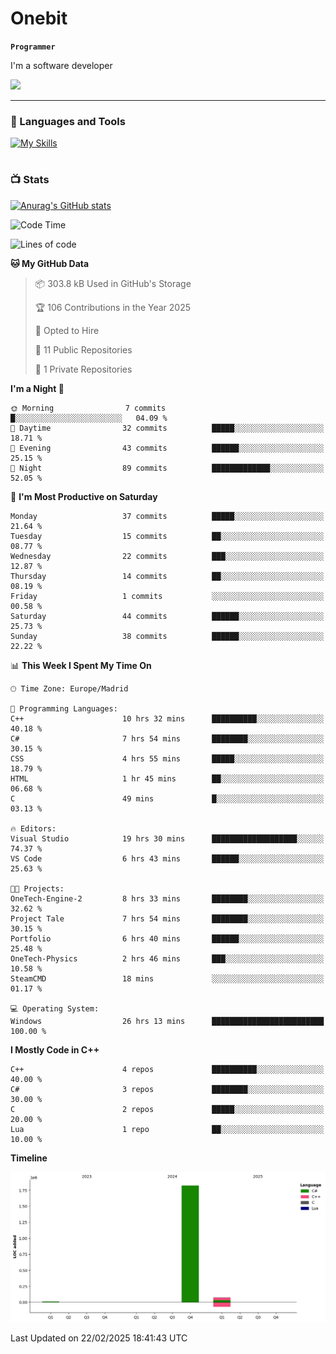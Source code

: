 # Onebit

**`Programmer`**

I'm a software developer

   ![](https://komarev.com/ghpvc/?username=onebit5&color=blueviolet)

---

### 🧰 Languages and Tools

[![My Skills](https://skillicons.dev/icons?i=cpp,c,cs,java,lua,unity,git,linux,github,discord,vscode,visualstudio)](https://skillicons.dev)
<br />

#

### 📺 Stats
[![Anurag's GitHub stats](https://github-readme-stats.vercel.app/api?username=onebit5&show_icons=true&theme=radical)](https://github.com/anuraghazra/github-readme-stats)                
<!--START_SECTION:waka-->
![Code Time](http://img.shields.io/badge/Code%20Time-89%20hrs%2014%20mins-blue)

![Lines of code](https://img.shields.io/badge/From%20Hello%20World%20I%27ve%20Written-1.9%20million%20lines%20of%20code-blue)

**🐱 My GitHub Data** 

> 📦 303.8 kB Used in GitHub's Storage 
 > 
> 🏆 106 Contributions in the Year 2025
 > 
> 💼 Opted to Hire
 > 
> 📜 11 Public Repositories 
 > 
> 🔑 1 Private Repositories 
 > 
**I'm a Night 🦉** 

```text
🌞 Morning                7 commits           █░░░░░░░░░░░░░░░░░░░░░░░░   04.09 % 
🌆 Daytime                32 commits          █████░░░░░░░░░░░░░░░░░░░░   18.71 % 
🌃 Evening                43 commits          ██████░░░░░░░░░░░░░░░░░░░   25.15 % 
🌙 Night                  89 commits          █████████████░░░░░░░░░░░░   52.05 % 
```
📅 **I'm Most Productive on Saturday** 

```text
Monday                   37 commits          █████░░░░░░░░░░░░░░░░░░░░   21.64 % 
Tuesday                  15 commits          ██░░░░░░░░░░░░░░░░░░░░░░░   08.77 % 
Wednesday                22 commits          ███░░░░░░░░░░░░░░░░░░░░░░   12.87 % 
Thursday                 14 commits          ██░░░░░░░░░░░░░░░░░░░░░░░   08.19 % 
Friday                   1 commits           ░░░░░░░░░░░░░░░░░░░░░░░░░   00.58 % 
Saturday                 44 commits          ██████░░░░░░░░░░░░░░░░░░░   25.73 % 
Sunday                   38 commits          ██████░░░░░░░░░░░░░░░░░░░   22.22 % 
```


📊 **This Week I Spent My Time On** 

```text
🕑︎ Time Zone: Europe/Madrid

💬 Programming Languages: 
C++                      10 hrs 32 mins      ██████████░░░░░░░░░░░░░░░   40.18 % 
C#                       7 hrs 54 mins       ████████░░░░░░░░░░░░░░░░░   30.15 % 
CSS                      4 hrs 55 mins       █████░░░░░░░░░░░░░░░░░░░░   18.79 % 
HTML                     1 hr 45 mins        ██░░░░░░░░░░░░░░░░░░░░░░░   06.68 % 
C                        49 mins             █░░░░░░░░░░░░░░░░░░░░░░░░   03.13 % 

🔥 Editors: 
Visual Studio            19 hrs 30 mins      ███████████████████░░░░░░   74.37 % 
VS Code                  6 hrs 43 mins       ██████░░░░░░░░░░░░░░░░░░░   25.63 % 

🐱‍💻 Projects: 
OneTech-Engine-2         8 hrs 33 mins       ████████░░░░░░░░░░░░░░░░░   32.62 % 
Project Tale             7 hrs 54 mins       ████████░░░░░░░░░░░░░░░░░   30.15 % 
Portfolio                6 hrs 40 mins       ██████░░░░░░░░░░░░░░░░░░░   25.48 % 
OneTech-Physics          2 hrs 46 mins       ███░░░░░░░░░░░░░░░░░░░░░░   10.58 % 
SteamCMD                 18 mins             ░░░░░░░░░░░░░░░░░░░░░░░░░   01.17 % 

💻 Operating System: 
Windows                  26 hrs 13 mins      █████████████████████████   100.00 % 
```

**I Mostly Code in C++** 

```text
C++                      4 repos             ██████████░░░░░░░░░░░░░░░   40.00 % 
C#                       3 repos             ████████░░░░░░░░░░░░░░░░░   30.00 % 
C                        2 repos             █████░░░░░░░░░░░░░░░░░░░░   20.00 % 
Lua                      1 repo              ██░░░░░░░░░░░░░░░░░░░░░░░   10.00 % 
```



**Timeline**

![Lines of Code chart](https://raw.githubusercontent.com/Onebit5/Onebit5/main/assets/bar_graph.png)


 Last Updated on 22/02/2025 18:41:43 UTC
<!--END_SECTION:waka-->
